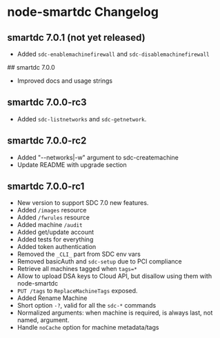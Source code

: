 # node-smartdc Changelog

## smartdc 7.0.1 (not yet released)

- Added `sdc-enablemachinefirewall` and `sdc-disablemachinefirewall`

## smartdc 7.0.0

- Improved docs and usage strings

## smartdc 7.0.0-rc3

- Added `sdc-listnetworks` and `sdc-getnetwork`.

## smartdc 7.0.0-rc2

- Added "--networks|-w" argument to sdc-createmachine
- Update README with upgrade section

## smartdc 7.0.0-rc1

- New version to support SDC 7.0 new features.
- Added `/images` resource
- Added `/fwrules` resource
- Added machine `/audit`
- Added get/update account
- Added tests for everything
- Added token authentication
- Removed the `_CLI_` part from SDC env vars
- Removed basicAuth and `sdc-setup` due to PCI compliance
- Retrieve all machines tagged when `tags=*`
- Allow to upload DSA keys to Cloud API, but disallow using them with node-smartdc
- `PUT /tags` to `ReplaceMachineTags` exposed.
- Added Rename Machine
- Short option `-?`, valid for all the `sdc-*` commands
- Normalized arguments: when machine is required, is always last, not named, argument.
- Handle `noCache` option for machine metadata/tags

